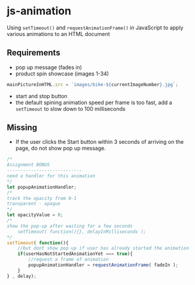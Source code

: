 # js-animation
Using `setTimeout()` and `requestAnimationFrame()` in JavaScript to apply various animations to an HTML document

## Requirements
- pop up message (fades in)
- product spin showcase (images 1-34) 
```jsx
mainPictureInHTML.src = `images/bike-${currentImageNumber}.jpg`;
```
- start and stop button
- the default spining animation speed per frame is too fast, add a `setTimeout` to slow down to 100 milliseconds 

## Missing
- If the user clicks the Start button within 3 seconds of arriving on the page, do not show pop up message.
```jsx
/*
Assignment BONUS
----------------------------
need a handler for this animation
*/
let popupAnimationHandler;
/*
track the opacity from 0-1
transparent - opaque
*/
let opacityValue = 0;
/*
show the pop-up after waiting for a few seconds
    setTimeout( function(){}, delayInMilliseconds );
*/
setTimeout( function(){
    //but dont show pop up if user has already started the animation
    if(userHasNotStartedAnimationYet === true){
        //request a frame of animation
        popupAnimationHandler = requestAnimationFrame( fadeIn );
    }
} , delay);
```
